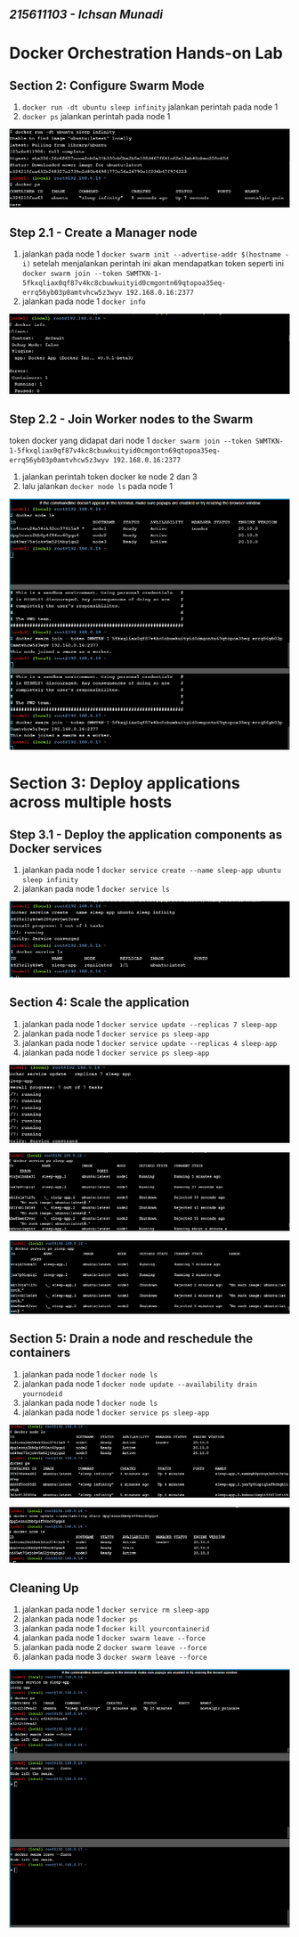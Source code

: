 ## _215611103 - Ichsan Munadi_

# Docker Orchestration Hands-on Lab
## Section 2: Configure Swarm Mode
1. ``docker run -dt ubuntu sleep infinity`` jalankan perintah pada node 1
2. ``docker ps`` jalankan perintah pada node 1

![1](images/1.png)

## Step 2.1 - Create a Manager node
1. jalankan pada node 1 ``docker swarm init --advertise-addr $(hostname -i)`` setelah menjalankan perintah ini akan mendapatkan token seperti ini ``docker swarm join --token SWMTKN-1-5fkxqliax0qf87v4kc8cbuwkuityid0cmgontn69qtopoa35eq-errq56yb03p0amtvhcw5z3wyv 192.168.0.16:2377`` 
2. jalankan pada node 1 ``docker info``

![2](images/2.png)


## Step 2.2 - Join Worker nodes to the Swarm
token docker yang didapat dari node 1
``docker swarm join --token SWMTKN-1-5fkxqliax0qf87v4kc8cbuwkuityid0cmgontn69qtopoa35eq-errq56yb03p0amtvhcw5z3wyv 192.168.0.16:2377``

1. jalankan perintah token docker ke node 2 dan 3
2. lalu jalankan ``docker node ls`` pada node 1

![3](images/3.png)

# Section 3: Deploy applications across multiple hosts

## Step 3.1 - Deploy the application components as Docker services
1. jalankan pada node 1 ``docker service create --name sleep-app ubuntu sleep infinity``
2. jalankan pada node 1 ``docker service ls``


![4](images/4.png)


## Section 4: Scale the application
1. jalankan pada node 1 ``docker service update --replicas 7 sleep-app``
2. jalankan pada node 1 ``docker service ps sleep-app``
3. jalankan pada node 1 ``docker service update --replicas 4 sleep-app``
4. jalankan pada node 1 ``docker service ps sleep-app``

![5](images/5.png)

![5a](images/5a.png)

![5b](images/5b.png)

## Section 5: Drain a node and reschedule the containers
1. jalankan pada node 1 ``docker node ls``
2. jalankan pada node 1 ``docker node update --availability drain yournodeid``
3. jalankan pada node 1 ``docker node ls``
4. jalankan pada node 1 ``docker service ps sleep-app``

![6](images/6.png)

![6a](images/6a.png)

## Cleaning Up
1. jalankan pada node 1 ``docker service rm sleep-app``
2. jalankan pada node 1 ``docker ps``
3. jalankan pada node 1 ``docker kill yourcontainerid``
4. jalankan pada node 1 ``docker swarm leave --force``
5. jalankan pada node 2 ``docker swarm leave --force``
6. jalankan pada node 3 ``docker swarm leave --force``

![7](images/7.png)


